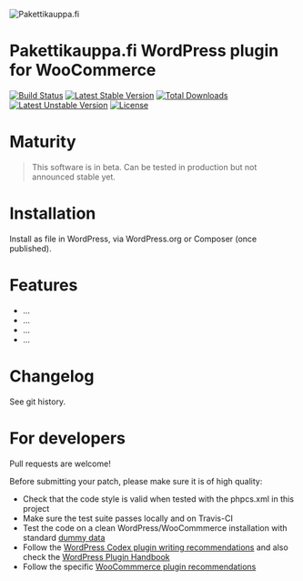 ![Pakettikauppa.fi](https://www.pakettikauppa.fi/load/pakettikauppa-logo.png)

# Pakettikauppa.fi WordPress plugin for WooCommerce

[![Build Status](https://travis-ci.org/Seravo/woocommerce-pakettikauppa.svg?branch=master)](https://travis-ci.org/seravo/woocommerce-pakettikauppa) [![Latest Stable Version](https://poser.pugx.org/seravo/woocommerce-pakettikauppa/v/stable)](https://packagist.org/packages/seravo/woocommerce-pakettikauppa) [![Total Downloads](https://poser.pugx.org/seravo/woocommerce-pakettikauppa/downloads)](https://packagist.org/packages/seravo/woocommerce-pakettikauppa) [![Latest Unstable Version](https://poser.pugx.org/seravo/woocommerce-pakettikauppa/v/unstable)](https://packagist.org/packages/seravo/woocommerce-pakettikauppa) [![License](https://poser.pugx.org/seravo/woocommerce-pakettikauppa/license)](https://packagist.org/packages/seravo/woocommerce-pakettikauppa)

# Maturity

> This software is in beta. Can be tested in production but not announced stable yet.

# Installation

Install as file in WordPress, via WordPress.org or Composer (once published).

# Features

* ...
* ...
* ...
* ...

# Changelog

See git history.

# For developers

Pull requests are welcome!

Before submitting your patch, please make sure it is of high quality:

* Check that the code style is valid when tested with the phpcs.xml in this project
* Make sure the test suite passes locally and on Travis-CI
* Test the code on a clean WordPress/WooCommmerce installation with standard [dummy data](https://docs.woocommerce.com/document/importing-woocommerce-dummy-data/)
* Follow the [WordPress Codex plugin writing recommendations](https://codex.wordpress.org/Writing_a_Plugin) and also check the [WordPress Plugin Handbook](https://developer.wordpress.org/plugins/)
* Follow the specific [WooCommmerce plugin recommendations](https://docs.woocommerce.com/document/create-a-plugin/)
